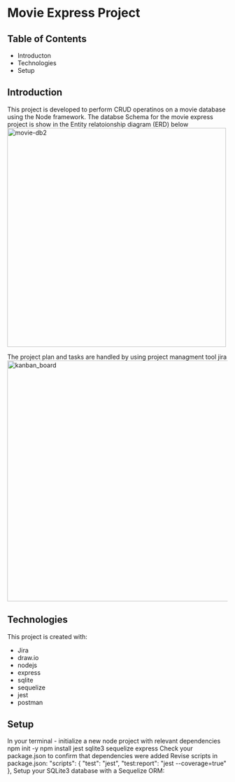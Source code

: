 
# Movie Express Project

## Table of Contents
* Introducton
* Technologies
* Setup

## Introduction
This project is developed to perform CRUD operatinos on a movie database using the Node framework.
The databse Schema for the movie express project  is show in the Entity relatoionship diagram (ERD)  below
<img width="500" alt="movie-db2" src="https://user-images.githubusercontent.com/71066745/145620525-b7b234b0-14bc-46e0-902d-a1431d03dead.PNG">

The project plan and tasks are handled by using project managment tool jira
<img width="550" alt="kanban_board" src="https://user-images.githubusercontent.com/71066745/145620870-43a489c6-62b4-4460-9e1e-90c93997b927.PNG">

## Technologies 

This project is created with:
* Jira
* draw.io
* nodejs
* express
* sqlite
* sequelize
* jest
* postman
## Setup
In your terminal - initialize a new node project with relevant dependencies
npm init -y
npm install jest sqlite3 sequelize express
Check your package.json to confirm that dependencies were added
Revise scripts in package.json:
"scripts": {
    "test": "jest",
    "test:report": "jest --coverage=true"
  },
Setup your SQLite3 database with a Sequelize ORM:
